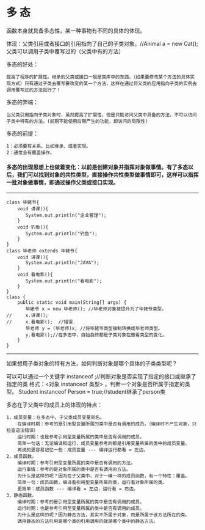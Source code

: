 # 多 态
函数本身就具备多态性，某一种事物有不同的具体的体现。

体现：父类引用或者接口的引用指向了自己的子类对象。//Animal a = new Cat();父类可以调用子类中覆写过的（父类中有的方法）

多态的好处：

    提高了程序的扩展性。继承的父类或接口一般是类库中的东西，（如果要修改某个方法的具体实现方式）只有通过子类去覆写要改变的某一个方法，这样在通过将父类的应用指向子类的实例去调用覆写过的方法就行了！
多态的弊端：

    当父类引用指向子类对象时，虽然提高了扩展性，但是只能访问父类中具备的方法，不可以访问子类中特有的方法。(前期不能使用后期产生的功能，即访问的局限性)
多态的前提：

    1：必须要有关系，比如继承、或者实现。
    2：通常会有覆盖操作。
    
#### 多态的出现思想上也做着变化：以前是创建对象并指挥对象做事情。有了多态以后，我们可以找到对象的共性类型，直接操作共性类型做事情即可，这样可以指挥一批对象做事情，即通过操作父类或接口实现。
--------------------------------------------------------------

    class 毕姥爷{
        void 讲课(){
           System.out.println("企业管理");
        }
        void 钓鱼(){
           System.out.println("钓鱼");
        }
    }
    class 毕老师 extends 毕姥爷{
        void 讲课(){
           System.out.println("JAVA");
        }
        void 看电影(){
           System.out.println("看电影");
        }
    }
    class {
        public static void main(String[] args) {
           毕姥爷 x = new 毕老师(); //毕老师对象被提升为了毕姥爷类型。
    //     x.讲课();
    //     x.看电影();  //错误.
           毕老师 y = (毕老师)x; //将毕姥爷类型强制转换成毕老师类型。
           y.看电影();//在多态中，自始自终都是子类对象在做着类型的变化。
        }
    }
---------------------------------------------------------------
如果想用子类对象的特有方法，如何判断对象是哪个具体的子类类型呢？

可以可以通过一个关键字 instanceof ;//判断对象是否实现了指定的接口或继承了指定的类
格式：<对象 instanceof 类型> ，判断一个对象是否所属于指定的类型。
Student instanceof Person = true;//student继承了person类

多态在子父类中的成员上的体现的特点：

    1，成员变量：在多态中，子父类成员变量同名。
        在编译时期：参考的是引用型变量所属的类中是否有调用的成员。（编译时不产生对象，只检查语法错误）
        运行时期：也是参考引用型变量所属的类中是否有调用的成员。
        简单一句话：无论编译和运行，成员变量参考的都是引用变量所属的类中的成员变量。
        再说的更容易记忆一些：成员变量 --- 编译运行都看 = 左边。
    2，成员函数。
        编译时期：参考引用型变量所属的类中是否有调用的方法。
        运行事情：参考的是对象所属的类中是否有调用的方法。
        为什么是这样的呢？因为在子父类中，对于一模一样的成员函数，有一个特性：覆盖。
        简单一句：成员函数，编译看引用型变量所属的类，运行看对象所属的类。
        更简单：成员函数 --- 编译看 = 左边，运行看 = 右边。
    3，静态函数。
        编译时期：参考的是引用型变量所属的类中是否有调用的成员。
        运行时期：也是参考引用型变量所属的类中是否有调用的成员。
        为什么是这样的呢？因为静态方法，其实不所属于对象，而是所属于该方法所在的类。
        调用静态的方法引用是哪个类的引用调用的就是哪个类中的静态方法。